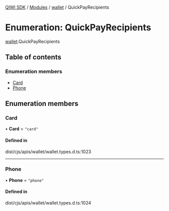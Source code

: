 [QIWI SDK](../README.md) / [Modules](../modules.md) / [wallet](../modules/wallet.md) / QuickPayRecipients

# Enumeration: QuickPayRecipients

[wallet](../modules/wallet.md).QuickPayRecipients

## Table of contents

### Enumeration members

- [Card](wallet.QuickPayRecipients.md#card)
- [Phone](wallet.QuickPayRecipients.md#phone)

## Enumeration members

### Card

• **Card** = `"card"`

#### Defined in

dist/cjs/apis/wallet/wallet.types.d.ts:1023

___

### Phone

• **Phone** = `"phone"`

#### Defined in

dist/cjs/apis/wallet/wallet.types.d.ts:1024
